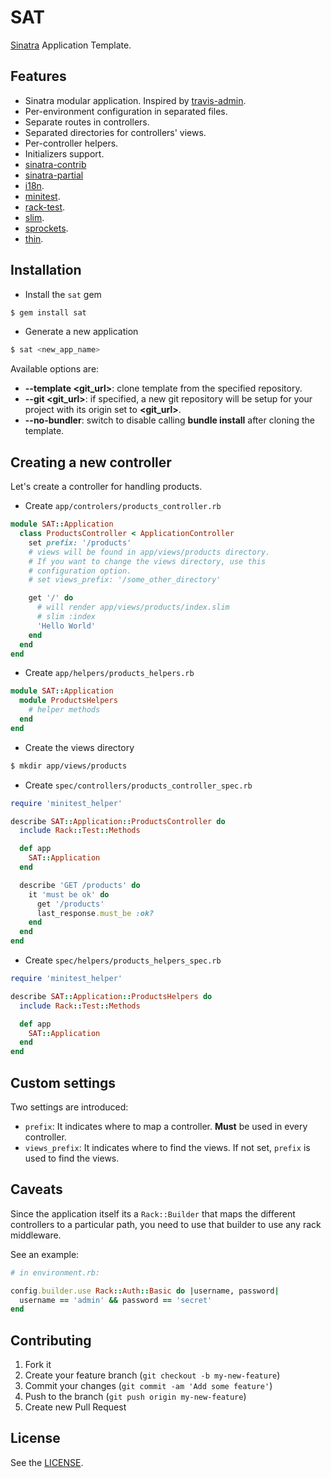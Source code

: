 # SAT

[Sinatra](https://github.com/sinatra/sinatra) Application Template.

## Features

* Sinatra modular application. Inspired by [travis-admin](https://github.com/travis-ci/travis-admin).
* Per-environment configuration in separated files.
* Separate routes in controllers.
* Separated directories for controllers' views.
* Per-controller helpers.
* Initializers support.
* [sinatra-contrib](https://github.com/sinatra/sinatra)
* [sinatra-partial](https://github.com/yb66/Sinatra-Partial)
* [i18n](https://github.com/svenfuchs/i18n).
* [minitest](https://github.com/seattlerb/minitest).
* [rack-test](https://github.com/brynary/rack-test).
* [slim](https://github.com/slim-template/slim).
* [sprockets](https://github.com/sstephenson/sprockets).
* [thin](https://github.com/macournoyer/thin).

## Installation

* Install the `sat` gem

```bash
$ gem install sat
```

* Generate a new application

```bash
$ sat <new_app_name>
```

Available options are:

* **--template <git_url>**: clone template from the specified repository.
* **--git <git_url>**: if specified, a new git repository will be setup for your project with its origin set to __<git_url>__.
* **--no-bundler**: switch to disable calling __bundle install__ after cloning the template.

## Creating a new controller

Let's create a controller for handling products.

* Create `app/controlers/products_controller.rb`

```ruby
module SAT::Application
  class ProductsController < ApplicationController
    set prefix: '/products'
    # views will be found in app/views/products directory.
    # If you want to change the views directory, use this
    # configuration option.
    # set views_prefix: '/some_other_directory'

    get '/' do
      # will render app/views/products/index.slim
      # slim :index
      'Hello World'
    end
  end
end
```

* Create `app/helpers/products_helpers.rb`

```ruby
module SAT::Application
  module ProductsHelpers
    # helper methods
  end
end
```

* Create the views directory

```bash
$ mkdir app/views/products
```

* Create `spec/controllers/products_controller_spec.rb`

```ruby
require 'minitest_helper'

describe SAT::Application::ProductsController do
  include Rack::Test::Methods

  def app
    SAT::Application
  end

  describe 'GET /products' do
    it 'must be ok' do
      get '/products'
      last_response.must_be :ok?
    end
  end
end
```

* Create `spec/helpers/products_helpers_spec.rb`

```ruby
require 'minitest_helper'

describe SAT::Application::ProductsHelpers do
  include Rack::Test::Methods

  def app
    SAT::Application
  end
end
```

## Custom settings

Two settings are introduced:

* `prefix`: It indicates where to map a controller. **Must** be used in every
controller.
* `views_prefix`: It indicates where to find the views. If not set, `prefix` is
used to find the views.

## Caveats

Since the application itself its a `Rack::Builder` that maps the different
controllers to a particular path, you need to use that builder to use any rack
middleware.

See an example:

```ruby
# in environment.rb:

config.builder.use Rack::Auth::Basic do |username, password|
  username == 'admin' && password == 'secret'
end
```

## Contributing

1. Fork it
2. Create your feature branch (`git checkout -b my-new-feature`)
3. Commit your changes (`git commit -am 'Add some feature'`)
4. Push to the branch (`git push origin my-new-feature`)
5. Create new Pull Request

## License

See the [LICENSE](https://github.com/patriciomacadden/sat/blob/master/LICENSE).
